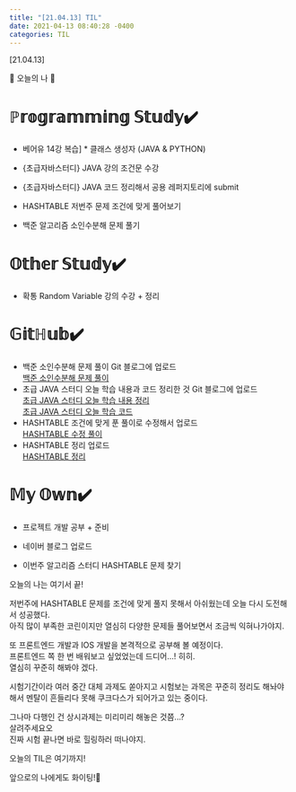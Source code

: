 ```yaml
---
title: "[21.04.13] TIL"
date: 2021-04-13 08:40:28 -0400
categories: TIL
---
```


[21.04.13]

🙌 오늘의 나 🙌

# ℙ𝕣𝕠𝕘𝕣𝕒𝕞𝕞𝕚𝕟𝕘 𝕊𝕥𝕦𝕕𝕪✔️

- 베어유 14강 복습] 
      * 클래스 생성자 (JAVA & PYTHON) 

- {초급자바스터디} JAVA 강의 조건문 수강

- {초급자바스터디} JAVA 코드 정리해서 공용 레퍼지토리에 submit

- HASHTABLE 저번주 문제 조건에 맞게 풀어보기

-  백준 알고리즘 소인수분해 문제 풀기


# 𝕆𝕥𝕙𝕖𝕣 𝕊𝕥𝕦𝕕𝕪✔️

- 확통 Random Variable 강의 수강 + 정리


# 𝔾𝕚𝕥ℍ𝕦𝕓✔️

- 백준 소인수분해 문제 풀이 Git 블로그에 업로드    
  [백준 소인수분해 문제 풀이](https://swiftie1230.github.io/%EB%B0%B1%EC%A4%80%EB%AC%B8%EC%A0%9C%ED%92%80%EC%9D%B4/%EB%B0%B1%EC%A4%80%EB%AC%B8%EC%A0%9C%ED%92%80%EC%9D%B4-11653%EB%B2%88/)
- 초급 JAVA 스터디 오늘 학습 내용과 코드 정리한 것 Git 블로그에 업로드    
  [초급 JAVA 스터디 오늘 학습 내용 정리](https://swiftie1230.github.io/%EC%B4%88%EA%B8%89java%EC%8A%A4%ED%84%B0%EB%94%94/%EC%B4%88%EA%B8%89-JAVA-%EC%A1%B0%EA%B1%B4%EB%AC%B8-%ED%95%99%EC%8A%B5-%EB%82%B4%EC%9A%A9-%EC%A0%95%EB%A6%AC/)    
  [초급 JAVA 스터디 오늘 학습 코드](https://swiftie1230.github.io/%EC%B4%88%EA%B8%89java%EC%8A%A4%ED%84%B0%EB%94%94/%EC%B4%88%EA%B8%89-JAVA-%EC%A1%B0%EA%B1%B4%EB%AC%B8-%ED%95%99%EC%8A%B5-%EC%BD%94%EB%93%9C/)    
- HASHTABLE 조건에 맞게 푼 풀이로 수정해서 업로드     
  [HASHTABLE 수정 풀이](https://swiftie1230.github.io/%EC%95%8C%EA%B3%A0%EB%A6%AC%EC%A6%98%ED%99%9C%EC%9A%A9%EC%8A%A4%ED%84%B0%EB%94%94/%EC%95%8C%EA%B3%A0%EB%A6%AC%EC%A6%98%ED%99%9C%EC%9A%A9-HashTable-%ED%8C%8C%ED%8A%B8%EB%84%88%EB%8B%98-%EB%AC%B8%EC%A0%9C/)    
- HASHTABLE 정리 업로드    
  [HASHTABLE 정리](https://swiftie1230.github.io/%EC%95%8C%EA%B3%A0%EB%A6%AC%EC%A6%98%ED%99%9C%EC%9A%A9%EC%8A%A4%ED%84%B0%EB%94%94/%EC%95%8C%EA%B3%A0%EB%A6%AC%EC%A6%98%ED%99%9C%EC%9A%A9-HASH-TABLE-%EC%A0%95%EB%A6%AC/)

# 𝕄𝕪 𝕆𝕨𝕟✔️

- 프로젝트 개발 공부 + 준비 

- 네이버 블로그 업로드

- 이번주 알고리즘 스터디 HASHTABLE 문제 찾기


오늘의 나는 여기서 끝!   

저번주에 HASHTABLE 문제를 조건에 맞게 풀지 못해서 아쉬웠는데 오늘 다시 도전해서 성공했다.  
아직 많이 부족한 코린이지만 열심히 다양한 문제들 풀어보면서 조금씩 익혀나가야지.  

또 프론트엔드 개발과 IOS 개발을 본격적으로 공부해 볼 예정이다.    
프론트엔드 쪽 한 번 배워보고 싶었었는데 드디어...! 히히.    
열심히 꾸준히 해봐야 겠다.    

시험기간이라 여러 중간 대체 과제도 쏟아지고 시험보는 과목은 꾸준히 정리도 해놔야 해서 멘탈이 흔들리다 못해 쿠크다스가 되어가고 있는 중이다.    

그나마 다행인 건 상시과제는 미리미리 해놓은 것쯤...?   
살려주세요오   
진짜 시험 끝나면 바로 힐링하러 떠나야지.        

오늘의 TIL은 여기까지!    

앞으로의 나에게도 화이팅!🌸
